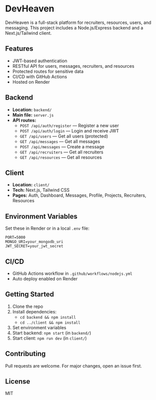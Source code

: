
# DevHeaven

DevHeaven is a full-stack platform for recruiters, resources, users, and messaging. This project includes a Node.js/Express backend and a Next.js/Tailwind client.

## Features
- JWT-based authentication
- RESTful API for users, messages, recruiters, and resources
- Protected routes for sensitive data
- CI/CD with GitHub Actions
- Hosted on Render

## Backend
- **Location:** `backend/`
- **Main file:** `server.js`
- **API routes:**
  - `POST /api/auth/register` — Register a new user
  - `POST /api/auth/login` — Login and receive JWT
  - `GET /api/users` — Get all users (protected)
  - `GET /api/messages` — Get all messages
  - `POST /api/messages` — Create a message
  - `GET /api/recruiters` — Get all recruiters
  - `GET /api/resources` — Get all resources

## Client
- **Location:** `client/`
- **Tech:** Next.js, Tailwind CSS
- **Pages:** Auth, Dashboard, Messages, Profile, Projects, Recruiters, Resources

## Environment Variables
Set these in Render or in a local `.env` file:
```
PORT=5000
MONGO_URI=your_mongodb_uri
JWT_SECRET=your_jwt_secret
```

## CI/CD
- GitHub Actions workflow in `.github/workflows/nodejs.yml`
- Auto deploy enabled on Render

## Getting Started
1. Clone the repo
2. Install dependencies:
   - `cd backend && npm install`
   - `cd ../client && npm install`
3. Set environment variables
4. Start backend: `npm start` (in `backend/`)
5. Start client: `npm run dev` (in `client/`)

## Contributing
Pull requests are welcome. For major changes, open an issue first.

## License
MIT
